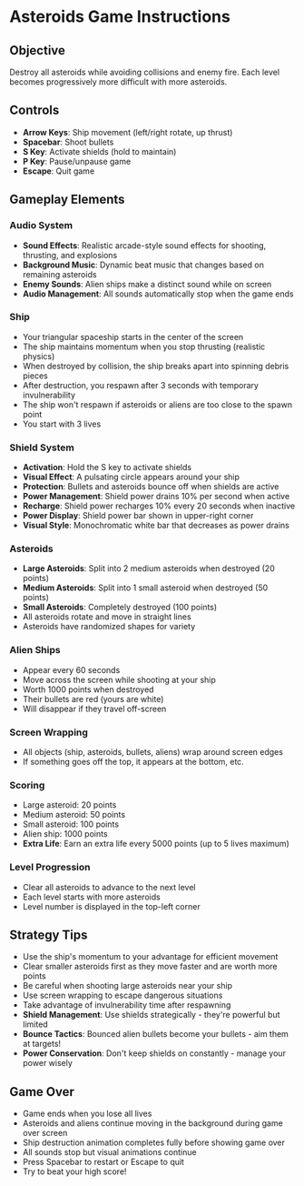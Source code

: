 # Asteroids Game Instructions

## Objective
Destroy all asteroids while avoiding collisions and enemy fire. Each level becomes progressively more difficult with more asteroids.

## Controls
- **Arrow Keys**: Ship movement (left/right rotate, up thrust)
- **Spacebar**: Shoot bullets
- **S Key**: Activate shields (hold to maintain)
- **P Key**: Pause/unpause game
- **Escape**: Quit game

## Gameplay Elements

### Audio System
- **Sound Effects**: Realistic arcade-style sound effects for shooting, thrusting, and explosions
- **Background Music**: Dynamic beat music that changes based on remaining asteroids
- **Enemy Sounds**: Alien ships make a distinct sound while on screen
- **Audio Management**: All sounds automatically stop when the game ends

### Ship
- Your triangular spaceship starts in the center of the screen
- The ship maintains momentum when you stop thrusting (realistic physics)
- When destroyed by collision, the ship breaks apart into spinning debris pieces
- After destruction, you respawn after 3 seconds with temporary invulnerability
- The ship won't respawn if asteroids or aliens are too close to the spawn point
- You start with 3 lives

### Shield System
- **Activation**: Hold the S key to activate shields
- **Visual Effect**: A pulsating circle appears around your ship
- **Protection**: Bullets and asteroids bounce off when shields are active
- **Power Management**: Shield power drains 10% per second when active
- **Recharge**: Shield power recharges 10% every 20 seconds when inactive
- **Power Display**: Shield power bar shown in upper-right corner
- **Visual Style**: Monochromatic white bar that decreases as power drains

### Asteroids
- **Large Asteroids**: Split into 2 medium asteroids when destroyed (20 points)
- **Medium Asteroids**: Split into 1 small asteroid when destroyed (50 points)
- **Small Asteroids**: Completely destroyed (100 points)
- All asteroids rotate and move in straight lines
- Asteroids have randomized shapes for variety

### Alien Ships
- Appear every 60 seconds
- Move across the screen while shooting at your ship
- Worth 1000 points when destroyed
- Their bullets are red (yours are white)
- Will disappear if they travel off-screen

### Screen Wrapping
- All objects (ship, asteroids, bullets, aliens) wrap around screen edges
- If something goes off the top, it appears at the bottom, etc.

### Scoring
- Large asteroid: 20 points
- Medium asteroid: 50 points  
- Small asteroid: 100 points
- Alien ship: 1000 points
- **Extra Life**: Earn an extra life every 5000 points (up to 5 lives maximum)

### Level Progression
- Clear all asteroids to advance to the next level
- Each level starts with more asteroids
- Level number is displayed in the top-left corner

## Strategy Tips
- Use the ship's momentum to your advantage for efficient movement
- Clear smaller asteroids first as they move faster and are worth more points
- Be careful when shooting large asteroids near your ship
- Use screen wrapping to escape dangerous situations
- Take advantage of invulnerability time after respawning
- **Shield Management**: Use shields strategically - they're powerful but limited
- **Bounce Tactics**: Bounced alien bullets become your bullets - aim them at targets!
- **Power Conservation**: Don't keep shields on constantly - manage your power wisely

## Game Over
- Game ends when you lose all lives
- Asteroids and aliens continue moving in the background during game over screen
- Ship destruction animation completes fully before showing game over
- All sounds stop but visual animations continue
- Press Spacebar to restart or Escape to quit
- Try to beat your high score!
